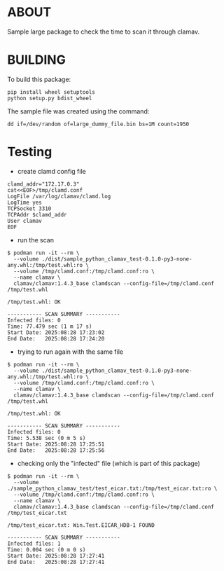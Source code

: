 # ABOUT
Sample large package to check the time to scan it through clamav.


# BUILDING
To build this package:
```
pip install wheel setuptools
python setup.py bdist_wheel
```

The sample file was created using the command:
```
dd if=/dev/random of=large_dummy_file.bin bs=1M count=1950
```


# Testing

* create clamd config file
```
clamd_addr="172.17.0.3"
cat<<EOF>/tmp/clamd.conf
LogFile /var/log/clamav/clamd.log
LogTime yes
TCPSocket 3310
TCPAddr $clamd_addr
User clamav
EOF
```

* run the scan
```
$ podman run -it --rm \
  --volume ./dist/sample_python_clamav_test-0.1.0-py3-none-any.whl:/tmp/test.whl:ro \
  --volume /tmp/clamd.conf:/tmp/clamd.conf:ro \
  --name clamav \
  clamav/clamav:1.4.3_base clamdscan --config-file=/tmp/clamd.conf /tmp/test.whl

/tmp/test.whl: OK

----------- SCAN SUMMARY -----------
Infected files: 0
Time: 77.479 sec (1 m 17 s)
Start Date: 2025:08:28 17:23:02
End Date:   2025:08:28 17:24:20
```


* trying to run again with the same file
```
$ podman run -it --rm \
  --volume ./dist/sample_python_clamav_test-0.1.0-py3-none-any.whl:/tmp/test.whl:ro \
  --volume /tmp/clamd.conf:/tmp/clamd.conf:ro \
  --name clamav \
  clamav/clamav:1.4.3_base clamdscan --config-file=/tmp/clamd.conf /tmp/test.whl

/tmp/test.whl: OK

----------- SCAN SUMMARY -----------
Infected files: 0
Time: 5.538 sec (0 m 5 s)
Start Date: 2025:08:28 17:25:51
End Date:   2025:08:28 17:25:56
```

* checking only the "infected" file (which is part of this package)
```
$ podman run -it --rm \
  --volume ./sample_python_clamav_test/test_eicar.txt:/tmp/test_eicar.txt:ro \
  --volume /tmp/clamd.conf:/tmp/clamd.conf:ro \
  --name clamav \
  clamav/clamav:1.4.3_base clamdscan --config-file=/tmp/clamd.conf /tmp/test_eicar.txt

/tmp/test_eicar.txt: Win.Test.EICAR_HDB-1 FOUND

----------- SCAN SUMMARY -----------
Infected files: 1
Time: 0.004 sec (0 m 0 s)
Start Date: 2025:08:28 17:27:41
End Date:   2025:08:28 17:27:41
```